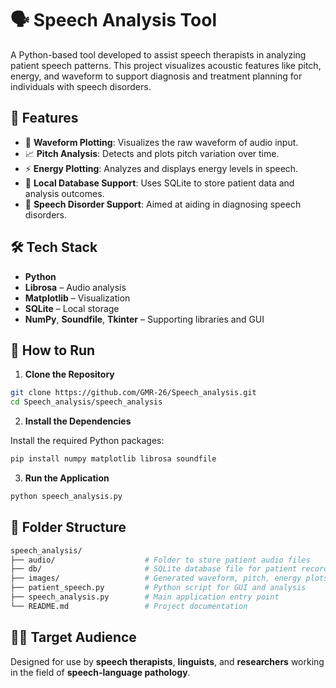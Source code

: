 
# 🗣️ Speech Analysis Tool

A Python-based tool developed to assist speech therapists in analyzing patient speech patterns. This project visualizes acoustic features like pitch, energy, and waveform to support diagnosis and treatment planning for individuals with speech disorders.

## 📌 Features

- 🎵 **Waveform Plotting**: Visualizes the raw waveform of audio input.
- 📈 **Pitch Analysis**: Detects and plots pitch variation over time.
- ⚡ **Energy Plotting**: Analyzes and displays energy levels in speech.
- 💾 **Local Database Support**: Uses SQLite to store patient data and analysis outcomes.
- 🧠 **Speech Disorder Support**: Aimed at aiding in diagnosing speech disorders.

## 🛠️ Tech Stack

- **Python**
- **Librosa** – Audio analysis
- **Matplotlib** – Visualization
- **SQLite** – Local storage
- **NumPy**, **Soundfile**, **Tkinter** – Supporting libraries and GUI

## 🚀 How to Run

1. **Clone the Repository**

```bash
git clone https://github.com/GMR-26/Speech_analysis.git
cd Speech_analysis/speech_analysis
```

2. **Install the Dependencies**

Install the required Python packages:

```bash
pip install numpy matplotlib librosa soundfile
```

3. **Run the Application**

```bash
python speech_analysis.py
```

## 📂 Folder Structure

```bash
speech_analysis/
├── audio/                    # Folder to store patient audio files
├── db/                       # SQLite database file for patient records
├── images/                   # Generated waveform, pitch, energy plots
├── patient_speech.py         # Python script for GUI and analysis
├── speech_analysis.py        # Main application entry point
└── README.md                 # Project documentation
```

## 👩‍⚕️ Target Audience

Designed for use by **speech therapists**, **linguists**, and **researchers** working in the field of **speech-language pathology**.

